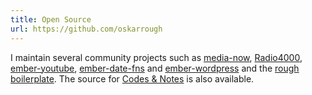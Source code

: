 ```yaml
---
title: Open Source
url: https://github.com/oskarrough
---
```


I maintain several community projects such as [media-now](https://github.com/internet4000/media-now), [Radio4000](https://github.com/internet4000/radio4000), [ember-youtube](https://github.com/oskarrough/ember-youtube), [ember-date-fns](https://github.com/oskarrough/ember-date-fns) and [ember-wordpress](https://github.com/oskarrough/ember-wordpress) and the [rough boilerplate](https://github.com/oskarrough/rough). The source for [Codes & Notes](https://github.com/oskarrough/codesandnotes) is also available. 